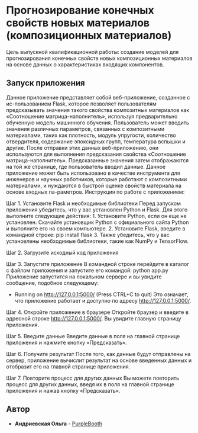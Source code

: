# Прогнозирование конечных свойств новых материалов (композиционных материалов)

  Цель выпускной квалификационной работы: создание моделей для прогнозирования конечных свойств новых композиционных материалов на основе данных о характеристиках входящих компонентов.

## Запуск приложения

  Данное приложение представляет собой веб-приложение, созданное с ис-пользованием Flask, которое позволяет пользователям предсказывать значения такого свойства композитных материалов как «Соотношение матрица-наполнитель», используя предварительно обученную модель машинного обучения.
  Пользователь может вводить значения различных параметров, связанных с композитными материалами, таких как плотность, модуль упругости, количество отвердителя, содержание эпоксидных групп, температура вспышки и другие. После отправки этих данных веб-приложению, они используются для выполнения предсказания свойства «Соотношение матрица-наполнитель». Предсказанные значения затем отображаются на той же странице, где пользователь вводил данные.
  Данное приложение может быть использовано в качестве инструмента для инженеров и научных работников, которые работают с композитными материалами, и нуждаются в быстрой оценке свойств материала на основе входных па-раметров.
Инструкция по работе с приложением: 

Шаг 1. Установите Flask и необходимые библиотеки
Перед запуском приложения убедитесь, что у вас установлен Python и Flask. Для этого выполните следующие действия:
	1. Установите Python, если он еще не установлен. Скачайте установщик Python с официального сайта Python и выполните его на своем компьютере.
	2. Установите Flask, введите в командной строке: pip install flask
	3. Также убедитесь, что у вас установлены необходимые библиотеки, такие как NumPy и TensorFlow.

Шаг 2. Загрузите исходный код приложения

Шаг 3. Запустите приложение
В командной строке перейдите в каталог с файлом приложения и запустите его командой: python app.py
Приложение запустится на локальном сервере и вы увидите сообщение, подобное следующему: 
* Running on http://127.0.0.1:5000/ (Press CTRL+C to quit)
Это означает, что приложение работает и доступно по адресу http://127.0.0.1:5000/.

Шаг 4. Откройте приложение в браузере
Откройте браузер и введите в адресной строке http://127.0.0.1:5000/. Вы увидите главную страницу приложения.

Шаг 5. Введите данные
Введите данные в поля на главной странице приложения и нажмите кнопку «Предсказать».

Шаг 6. Получите результат
После того, как данные будут отправлены на сервер, приложение вычислит результат на основе введенных данных и отобразит его на главной странице приложения.

Шаг 7. Повторите процесс для других данных
Вы можете повторить процесс для других данных, введя их в поля на главной странице приложения и нажав кнопку «Предсказать».

## Автор

* **Андриевская Ольга** - [PurpleBooth](https://github.com/OlgaAndrievskaya)
